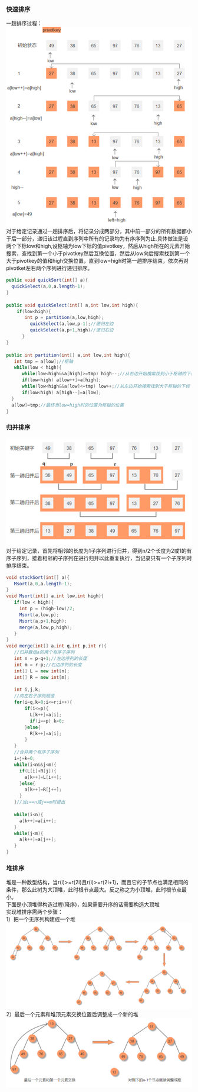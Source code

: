 ### 快速排序
一趟排序过程：  
![](assets/f0549f91.png)  
对于给定记录通过一趟排序后，将记录分成两部分，其中前一部分的所有数据都小于后一部分，递归该过程直到序列中所有的记录均为有序序列为止.具体做法是设两个下标low和high,设枢轴为low下标的值pivotkey，然后从high所在的元素开始搜索，查找到第一个小于pivotkey然后互换位置，然后从low向后搜索找到第一个大于pivotkey的值和high交换位置，直到low=high时第一趟排序结束，依次再对pivotket左右两个序列进行递归排序。  
```java
public void quickSort(int[] a){
  quickSelect(a,0,a.length-1);
}

public void quickSelect(int[] a,int low,int high){
    if(low<high){
	   int p = partition(a,low,high);
		 quickSelect(a,low,p-1);//递归左边
		 quickSelect(a,p+1,high)//递归右边
	  }
}

public int partition(int[] a,int low,int high){
   int tmp = a[low];//枢轴
   while(low < high){
      while(low<high&&a[high]>=tmp) high--;//从右边开始搜索找到小于枢轴的下标
	  if(low<high) a[low++]=a[high];
	  while(low<high&&a[low]<=tmp) low++;//从左边开始搜索找到大于枢轴的下标
	  if(low<high) a[high--]=a[low];
  }
  a[low]=tmp;//最终当low=high时的位置为枢轴的位置
}
```
### 归并排序
![](assets/40537ff7.png) 
对于给定记录，首先将相邻的长度为1子序列进行归并，得到n/2个长度为2或1的有序子序列，接着相邻的子序列在进行归并以此重复执行，当记录只有一个子序列时排序结束。  
```java
void stackSort(int[] a){
   Msort(a,0,a.length-1);
}
void Msort(int[] a,int low,int high){
   if(low < high){
     int p = (high-low)/2;
     Msort(a,low,p);
     Msort(a,p+1,high);
     merge(a,low,p,high);
   }
}
void merge(int[] a,int q,int p,int r){
   //归并数组a的两个有序子序列
   int n = p-q+1;//左边序列的长度
   int m = r-p;//右边序列的长度
   int[] L = new int[n];
   int[] R = new int[m];
   
   int i,j,k;
   //向左右子序列赋值
   for(i=q,k=0;i<=r;i++){
       if(i<=p){
	     L[k++]=a[i];
		 if(i==p) k=0;
	   }else{
	     R[k++]=a[i];
	   }
   }
   //合并两个有序子序列
   i=j=k=0;
   while(i<n&&j<m){
     if(L[i]<R[j]){
	   a[k++]=L[i++];
	 }else{
	   a[k++]=R[j++];
	 }
   }//当i==n或j==m时退出
   
   while(i<n){
     a[k++]=a[i++];
   }
   while(j<m){
     a[k++]=a[j++];
   } 
}
```
### 堆排序
堆是一种数型结构，当r(i)>=r(2i)且r(i)>=r(2i+1)，而且它的子节点也满足相同的条件，那么此树为大顶堆，此时根节点最大。反之称之为小顶堆，此时根节点最小。  
下面是小顶堆得构造过程(降序)，如果需要升序的话需要构造大顶堆  
实现堆排序需两个步骤：  
1）把一个无序列构建成一个堆  
![](assets/2966f2c5.png)  
2）最后一个元素和堆顶元素交换位置后调整成一个新的堆
![](assets/ed56def7.png)
